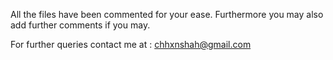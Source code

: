 
All the files have been commented for your ease. Furthermore you may also add further comments if you may.


For further queries contact me at : chhxnshah@gmail.com